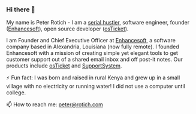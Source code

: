 ### Hi there 👋

My name is Peter Rotich - I am a [serial hustler](https://www.thetowntalk.com/story/news/education/2017/04/20/meet-local-tech-entrepreneur-who-never-used-computer-until-college/100566224/), software engineer, founder ([Enhancesoft](https://enhancesoft.com)), open source developer ([osTicket](https://gothub.com/osTicket/)).

I am Founder and Chief Executive Officer at [Enhancesoft](https://enhancesoft.com), a software company based in Alexandria, Louisiana (now fully remote). I founded Enhancesoft with a mission of creating simple yet elegant tools to get customer support out of a shared email inbox and off post-it notes. Our products include [osTicket](https://osticket.com) and [SupportSystem](https://supportsystem.com).

⚡ Fun fact: I was born and raised in rural Kenya and grew up in a small village with no electricity or running water! I did not use a computer until college.
 
📫 How to reach me: peter@rotich.com  
